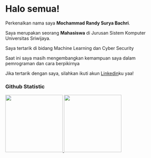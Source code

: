 # Halo semua! 

Perkenalkan nama saya **Mochammad Randy Surya Bachri**.<br>

Saya merupakan seorang **Mahasiswa** di Jurusan Sistem Komputer Universitas Sriwijaya.<br>

Saya tertarik di bidang Machine Learning dan Cyber Security<br>

Saat ini saya masih mengembangkan kemampuan saya dalam pemrograman dan cara berpikirnya<br>

Jika tertarik dengan saya, silahkan ikuti akun [Linkedin](https://www.linkedin.com/in/randy-bachri-104719283/)ku yaa!

### Github Statistic
<p align="left">
<a href="https://github.com/dimasmds">
  <img height="180em" src="https://github-readme-stats-eight-theta.vercel.app/api?username=dimasmds&show_icons=true&theme=algolia&include_all_commits=true&count_private=true"/>
  <img height="180em" src="https://github-readme-stats-eight-theta.vercel.app/api/top-langs/?username=dimasmds&layout=compact&langs_count=8&theme=algolia"/>
</a>
</p>


